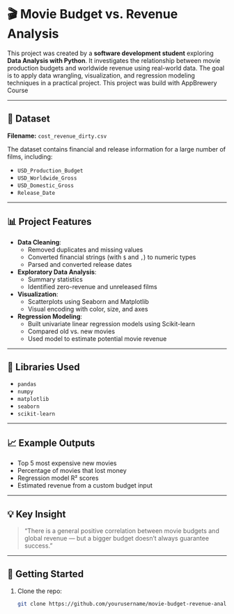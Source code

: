 # 🎬 Movie Budget vs. Revenue Analysis

This project was created by a **software development student** exploring **Data Analysis with Python**. It investigates the relationship between movie production budgets and worldwide revenue using real-world data. The goal is to apply data wrangling, visualization, and regression modeling techniques in a practical project.
This project was build with AppBrewery Course

---

## 📂 Dataset

**Filename:** `cost_revenue_dirty.csv`

The dataset contains financial and release information for a large number of films, including:

- `USD_Production_Budget`
- `USD_Worldwide_Gross`
- `USD_Domestic_Gross`
- `Release_Date`

---

## 📊 Project Features

- **Data Cleaning**:
  - Removed duplicates and missing values
  - Converted financial strings (with `$` and `,`) to numeric types
  - Parsed and converted release dates
- **Exploratory Data Analysis**:
  - Summary statistics
  - Identified zero-revenue and unreleased films
- **Visualization**:
  - Scatterplots using Seaborn and Matplotlib
  - Visual encoding with color, size, and axes
- **Regression Modeling**:
  - Built univariate linear regression models using Scikit-learn
  - Compared old vs. new movies
  - Used model to estimate potential movie revenue

---

## 🧰 Libraries Used

- `pandas`
- `numpy`
- `matplotlib`
- `seaborn`
- `scikit-learn`

---

## 📈 Example Outputs

- Top 5 most expensive new movies
- Percentage of movies that lost money
- Regression model R² scores
- Estimated revenue from a custom budget input

---

## 💡 Key Insight

> “There is a general positive correlation between movie budgets and global revenue — but a bigger budget doesn’t always guarantee success.”

---

## 🚀 Getting Started

1. Clone the repo:
   ```bash
   git clone https://github.com/yourusername/movie-budget-revenue-analysis.git
